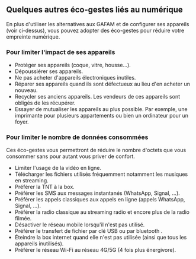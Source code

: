 ## Quelques autres éco-gestes liés au numérique

En plus d'utiliser les alternatives aux GAFAM et de configurer ses appareils (voir ci-dessus), vous pouvez adopter des éco-gestes pour réduire votre empreinte numérique.

### Pour limiter l'impact de ses appareils

- Protéger ses appareils (coque, vitre, housse...).
- Dépoussiérer ses appareils.
- Ne pas acheter d'appareils électroniques inutiles.
- Réparer ses appareils quand ils sont défectueux au lieu d'en acheter un nouveau.
- Recycler ses anciens appareils. Les vendeurs de ces appareils sont obligés de les récupérer.
- Essayer de mutualiser les appareils au plus possible. Par exemple, une imprimante pour plusieurs appartements ou bien un ordinateur pour un foyer.

### Pour limiter le nombre de données consommées

Ces éco-gestes vous permettront de réduire le nombre d'octets que vous consommer sans pour autant vous priver de confort.

- Limiter l'usage de la vidéo en ligne.
- Télécharger les fichiers utilisés fréquemment notamment les musiques en streaming.
- Préférer la TNT à la box.
- Préférer les SMS aux messages instantanés (WhatsApp, Signal, ...).
- Préférer les appels classiques aux appels en ligne (appels WhatsApp, Signal, ...).
- Préférer la radio classique au streaming radio et encore plus de la radio filmée.
- Désactiver le réseau mobile lorsqu'il n'est pas utilisé.
- Préférer le transfert de fichier par clé USB ou par bluetooth .
- Éteindre la box internet quand elle n'est pas utilisée (ainsi que tous les appareils inutilisés).
- Préférer le réseau Wi-Fi au réseau 4G/5G (4 fois plus énergivore).
